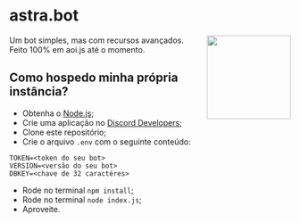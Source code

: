 # astra.bot
<img src="https://cdn.discordapp.com/emojis/1375100907074752604.webp" width="150px" align="right">

Um bot simples, mas com recursos avançados.  
Feito 100% em aoi.js até o momento.

## Como hospedo minha própria instância?

- Obtenha o [Node.js](https://nodejs.org/pt);
- Crie uma aplicação no [Discord Developers](https://discord.com/developers/applications);  
- Clone este repositório;  
- Crie o arquivo `.env` com o seguinte conteúdo:

```env
TOKEN=<token do seu bot>
VERSION=<versão do seu bot>
DBKEY=<chave de 32 caractéres>
```
- Rode no terminal `npm install`;
- Rode no terminal `node index.js`;
- Aproveite.
